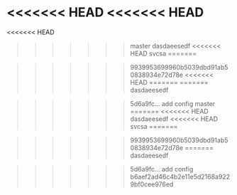 <<<<<<< HEAD
<<<<<<< HEAD
=======
<<<<<<< HEAD
>>>>>>> master
dasdaeesedf
<<<<<<< HEAD
svcsa
=======

>>>>>>> 9939953699960b5039dbd91ab50838934e72d78e
<<<<<<< HEAD
=======
=======
dasdaeesedf

>>>>>>> 5d6a9fc... add config
>>>>>>> master
=======
<<<<<<< HEAD
dasdaeesedf
<<<<<<< HEAD
svcsa
=======

>>>>>>> 9939953699960b5039dbd91ab50838934e72d78e
=======
dasdaeesedf

>>>>>>> 5d6a9fc... add config
>>>>>>> b6aef2ad46c4b2e11e5d2168a9229bf0cee976ed
